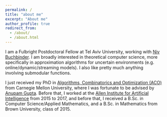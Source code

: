 ```yaml
---
permalink: /
title: "about me"
excerpt: "About me"
author_profile: true
redirect_from: 
  - /about/
  - /about.html
---
```



I am a Fulbright Postdoctoral Fellow at Tel Aviv University, working with [Niv Buchbinder](https://www.tau.ac.il/~nivb/). I am broadly interested in theoretical computer science, more specifically in approximation algorithms for uncertain environments (e.g. online/dynamic/streaming models). I also like pretty much anything involving submodular functions.

I just received my PhD in [Algorithms, Combinatorics and Optimization (ACO)]("https://aco.math.cmu.edu/") from Carnegie Mellon University, where I was fortunate to be advised by [Anupam Gupta]("https://www.cs.cmu.edu/~anupamg/"). Before that, I worked at the [Allen Institute for Artificial Intelligence](https://allenai.org/) from 2015 to 2017, and before that, I received a B.Sc. in Computer Science/Applied Mathematics, and a B.Sc. in Mathematics from Brown University, class of 2015.
